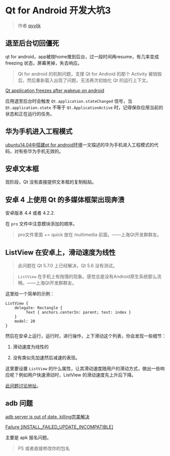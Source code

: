 # Qt for Android 开发大坑3

> 作者 [qyvlik](http://blog.qyvlik.space)

## 退至后台切回僵死

qt for android，app被按home推到后台，过一段时间再resume，有几率变成 freezing 状态，屏幕黑掉，失去响应。

> Qt for android 的机制问题，支撑 Qt for Android 的那个 Activity 被销毁后，然后重新载入出现了问题，无法再次初始化 Qt 的运行上下文。

[Qt application freezes after wakeup on android](https://bugreports.qt.io/browse/QTBUG-44339)

应用退至后台时会触发 `Qt.application.stateChanged` 信号，当 `Qt.application.state` 不等于 `Qt.ApplicationActive` 时，记得保存应用当前的状态和正在运行的任务。

## 华为手机进入工程模式

[ubuntu14.04中搭建qt for android环境](http://blog.csdn.net/u012160436/article/details/50640626)一文描述的华为手机进入工程模式的代码，对有些华为手机无效的。

## 安卓文本框

现阶段，Qt 没有直接提供文本框的复制粘贴。

## 安卓 4 上使用 Qt 的多媒体框架出现奔溃

安卓版本 4.4 或者 4.2.2.

在 `pro` 文件中注意模块添加的顺序。

> pro文件里面 += quick 放在 multimedia 前面。——上海Qt开发群群友。

## ListView 在安卓上，滑动速度为线性

> 此问题在 Qt 5.7.0 上已经解决，Qt 5.6 没有测试。

> `ListView` 在手机上有拖慢的现象。感觉总是没有Android原生系统那么流畅。——上海Qt开发群群友。

这里给一个简单的示例：

```
ListView {
    delegate: Rectangle {
         Text { anchors.centerIn: parent; text: index }
    }
    model: 20
}
```

然后在安卓上运行，运行时，进行操作，上下滑动这个列表，你会发现一些细节：

1. 滑动速度为线性的

2. 没有类似先加速然后减速的表现。

这里要设置 `ListView` 的什么属性，让其滑动速度随用户的滑动方式，做出一些响应呢？例如用户快速滑动时，ListView 的滑动速度先上升后下降。

[此问题讨论地址](http://qtdream.com/topic/551/listview-%E5%9C%A8%E5%AE%89%E5%8D%93%E4%B8%8A-%E6%BB%91%E5%8A%A8%E9%80%9F%E5%BA%A6%E4%B8%BA%E7%BA%BF%E6%80%A7)。

## adb 问题

[adb server is out of date. killing完美解决 ](http://blog.csdn.net/liranke/article/details/42524851)

[Failure [INSTALL_FAILED_UPDATE_INCOMPATIBLE] ](http://blog.csdn.net/hudashi/article/details/6877304)

主要是 apk 报名问题。

> PS 或者直接修改你的包名
